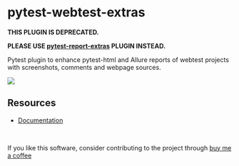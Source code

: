 # pytest-webtest-extras

**THIS PLUGIN IS DEPRECATED.**

**PLEASE USE [pytest-report-extras](https://pytest-report-extras.readthedocs.io/stable/) PLUGIN INSTEAD.**

Pytest plugin to enhance pytest-html and Allure reports of webtest projects with screenshots, comments and webpage sources.

![](https://img.shields.io/badge/license-MIT%202.0-blue.svg)

## Resources ##

- [Documentation](https://pytest-webtest-extras.readthedocs.io/en/stable/)

<br/>

If you like this software, consider contributing to the project through [buy me a coffee](https://www.buymeacoffee.com/harmin)
